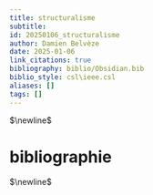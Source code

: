 ```yaml
---
title: structuralisme
subtitle:
id: 20250106_structuralisme
author: Damien Belvèze
date: 2025-01-06
link_citations: true
bibliography: biblio/Obsidian.bib
biblio_style: csl\ieee.csl
aliases: []
tags: []
---
```




$\newline$
# bibliographie
$\newline$






